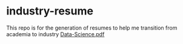# industry-resume
 This repo is for the generation of resumes to help me transition from academia to industry
[Data-Science.pdf](https://github.com/Tcabrams44/industry-resume/files/13492107/Data-Science.pdf)

